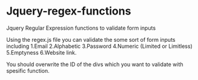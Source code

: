 # Jquery-regex-functions
Jquery Regular Expression functions to validate form inputs

Using the regex.js file you can validate the some sort of form inputs including 
1.Email 
2.Alphabetic
3.Password 
4.Numeric (Limited or Limitless)
5.Emptyness
6.Website link.
 
You should overwrite the ID of the divs which you want to validate with spesific function. 
